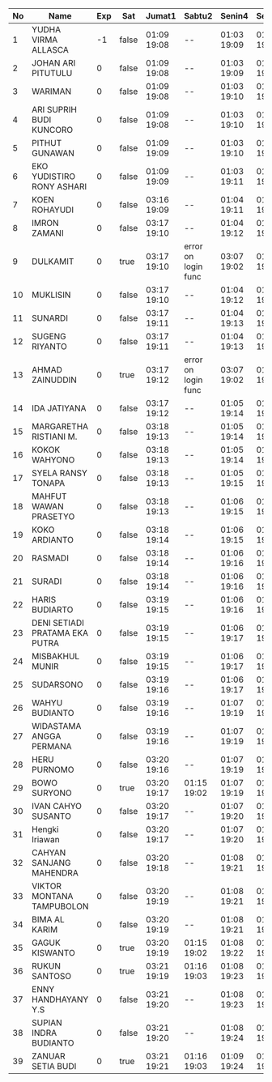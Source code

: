| No | Name | Exp | Sat | Jumat1 | Sabtu2 | Senin4 | Selasa5 |
|-----|-----|-----|-----|-----|-----|-----|-----|
| 1 | YUDHA VIRMA ALLASCA | -1 | false | 01:09 19:08 | -- | 01:03 19:09 | 01:26 19:05 |
| 2 | JOHAN ARI PITUTULU | 0 | false | 01:09 19:08 | -- | 01:03 19:09 | 01:26 19:05 |
| 3 | WARIMAN | 0 | false | 01:09 19:08 | -- | 01:03 19:10 | 01:26 19:06 |
| 4 | ARI SUPRIH BUDI KUNCORO | 0 | false | 01:09 19:08 | -- | 01:03 19:10 | 01:26 19:06 |
| 5 | PITHUT GUNAWAN | 0 | false | 01:09 19:09 | -- | 01:03 19:10 | 01:26 19:06 |
| 6 | EKO YUDISTIRO RONY ASHARI | 0 | false | 01:09 19:09 | -- | 01:03 19:11 | 01:26 19:07 |
| 7 | KOEN ROHAYUDI | 0 | false | 03:16 19:09 | -- | 01:04 19:11 | 01:26 19:07 |
| 8 | IMRON ZAMANI | 0 | false | 03:17 19:10 | -- | 01:04 19:12 | 01:27 19:07 |
| 9 | DULKAMIT | 0 | true | 03:17 19:10 | error on login func | 03:07 19:02 | 01:04 19:12 | 01:27 19:08 |
| 10 | MUKLISIN | 0 | false | 03:17 19:10 | -- | 01:04 19:12 | 01:27 19:08 |
| 11 | SUNARDI | 0 | false | 03:17 19:11 | -- | 01:04 19:13 | 01:27 19:08 |
| 12 | SUGENG RIYANTO | 0 | false | 03:17 19:11 | -- | 01:04 19:13 | 01:27 19:09 |
| 13 | AHMAD ZAINUDDIN | 0 | true | 03:17 19:12 | error on login func | 03:07 19:02 | 01:05 19:14 | 01:27 19:09 |
| 14 | IDA JATIYANA | 0 | false | 03:17 19:12 | -- | 01:05 19:14 | 01:27 19:09 |
| 15 | MARGARETHA RISTIANI M. | 0 | false | 03:18 19:13 | -- | 01:05 19:14 | 01:28 19:10 |
| 16 | KOKOK WAHYONO | 0 | false | 03:18 19:13 | -- | 01:05 19:14 | 01:28 19:10 |
| 17 | SYELA RANSY TONAPA | 0 | false | 03:18 19:13 | -- | 01:05 19:15 | 01:28 19:10 |
| 18 | MAHFUT WAWAN PRASETYO | 0 | false | 03:18 19:13 | -- | 01:06 19:15 | 01:28 19:11 |
| 19 | KOKO ARDIANTO | 0 | false | 03:18 19:14 | -- | 01:06 19:15 | 01:28 19:11 |
| 20 | RASMADI | 0 | false | 03:18 19:14 | -- | 01:06 19:16 | 01:28 19:12 |
| 21 | SURADI | 0 | false | 03:18 19:14 | -- | 01:06 19:16 | 01:28 19:12 |
| 22 | HARIS BUDIARTO | 0 | false | 03:19 19:15 | -- | 01:06 19:16 | 01:29 19:12 |
| 23 | DENI SETIADI PRATAMA EKA PUTRA | 0 | false | 03:19 19:15 | -- | 01:06 19:17 | 01:29 19:13 |
| 24 | MISBAKHUL MUNIR | 0 | false | 03:19 19:15 | -- | 01:06 19:17 | 01:29 19:13 |
| 25 | SUDARSONO | 0 | false | 03:19 19:16 | -- | 01:06 19:17 | 01:29 19:13 |
| 26 | WAHYU BUDIANTO | 0 | false | 03:19 19:16 | -- | 01:07 19:19 | 01:29 19:14 |
| 27 | WIDASTAMA ANGGA PERMANA | 0 | false | 03:19 19:16 | -- | 01:07 19:19 | 01:29 19:15 |
| 28 | HERU PURNOMO | 0 | false | 03:20 19:16 | -- | 01:07 19:19 | 01:29 19:15 |
| 29 | BOWO SURYONO | 0 | true | 03:20 19:17 | 01:15 19:02 | 01:07 19:19 | 01:30 19:15 |
| 30 | IVAN CAHYO SUSANTO | 0 | false | 03:20 19:17 | -- | 01:07 19:20 | 01:30 19:16 |
| 31 | Hengki Iriawan | 0 | false | 03:20 19:17 | -- | 01:07 19:20 | 01:30 19:16 |
| 32 | CAHYAN SANJANG MAHENDRA | 0 | false | 03:20 19:18 | -- | 01:08 19:21 | 01:30 19:17 |
| 33 | VIKTOR MONTANA TAMPUBOLON | 0 | false | 03:20 19:19 | -- | 01:08 19:21 | 01:30 19:17 |
| 34 | BIMA AL KARIM | 0 | false | 03:20 19:19 | -- | 01:08 19:21 | 01:30 19:18 |
| 35 | GAGUK KISWANTO | 0 | true | 03:20 19:19 | 01:15 19:02 | 01:08 19:22 | 01:30 19:18 |
| 36 | RUKUN SANTOSO | 0 | true | 03:21 19:19 | 01:16 19:03 | 01:08 19:23 | 01:31 19:19 |
| 37 | ENNY HANDHAYANY Y.S | 0 | false | 03:21 19:20 | -- | 01:08 19:23 | 01:31 19:19 |
| 38 | SUPIAN INDRA BUDIANTO | 0 | false | 03:21 19:20 | -- | 01:08 19:24 | 01:31 19:20 |
| 39 | ZANUAR SETIA BUDI | 0 | true | 03:21 19:21 | 01:16 19:03 | 01:09 19:24 | 01:31 19:20 |
